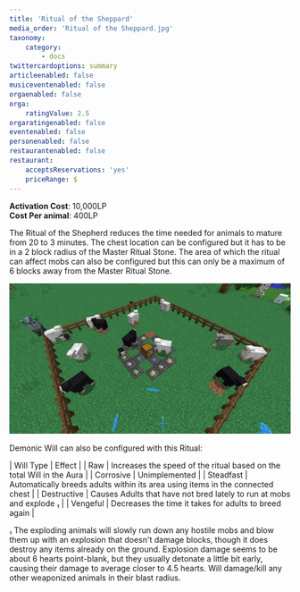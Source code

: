 ```yaml
---
title: 'Ritual of the Sheppard'
media_order: 'Ritual of the Sheppard.jpg'
taxonomy:
    category:
        - docs
twittercardoptions: summary
articleenabled: false
musiceventenabled: false
orgaenabled: false
orga:
    ratingValue: 2.5
orgaratingenabled: false
eventenabled: false
personenabled: false
restaurantenabled: false
restaurant:
    acceptsReservations: 'yes'
    priceRange: $
---
```


**Activation Cost**: 10,000LP  
**Cost Per animal**: 400LP  

The Ritual of the Shepherd reduces the time needed for animals to mature from 20 to 3 minutes. The chest location can be configured but it has to be in a 2 block radius of the Master Ritual Stone. The area of which the ritual can affect mobs can also be configured but this can only be a maximum of 6 blocks away from the Master Ritual Stone.

![](Ritual%20of%20the%20Sheppard.jpg)

Demonic Will can also be configured with this Ritual:


| Will Type | Effect |
| Raw | Increases the speed of the ritual based on the total Will in the Aura |
| Corrosive | Unimplemented |
| Steadfast | Automatically breeds adults within its area using items in the connected chest |
| Destructive | Causes Adults that have not bred lately to run at mobs and explode &#8321; |
| Vengeful | Decreases the time it takes for adults to breed again |

&#8321; The exploding animals will slowly run down any hostile mobs and blow them up with an explosion that doesn't damage blocks, though it does destroy any items already on the ground. Explosion damage seems to be about 6 hearts point-blank, but they usually detonate a little bit early, causing their damage to average closer to 4.5 hearts. Will damage/kill any other weaponized animals in their blast radius.
